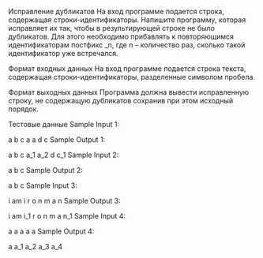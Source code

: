 Исправление дубликатов
На вход программе подается строка, содержащая строки-идентификаторы. Напишите программу, которая исправляет их так, чтобы в результирующей строке не было дубликатов. Для этого необходимо прибавлять к повторяющимся идентификаторам постфикс _n, где n – количество раз, сколько такой идентификатор уже встречался.

Формат входных данных
На вход программе подается строка текста, содержащая строки-идентификаторы, разделенные символом пробела.

Формат выходных данных
Программа должна вывести исправленную строку, не содержащую дубликатов сохранив при этом исходный порядок.

Тестовые данные
Sample Input 1:

a b c a a d c
Sample Output 1:

a b c a_1 a_2 d c_1
Sample Input 2:

a b c
Sample Output 2:

a b c
Sample Input 3:

i am i r o n m a n
Sample Output 3:

i am i_1 r o n m a n_1
Sample Input 4:

a a a a a
Sample Output 4:

a a_1 a_2 a_3 a_4